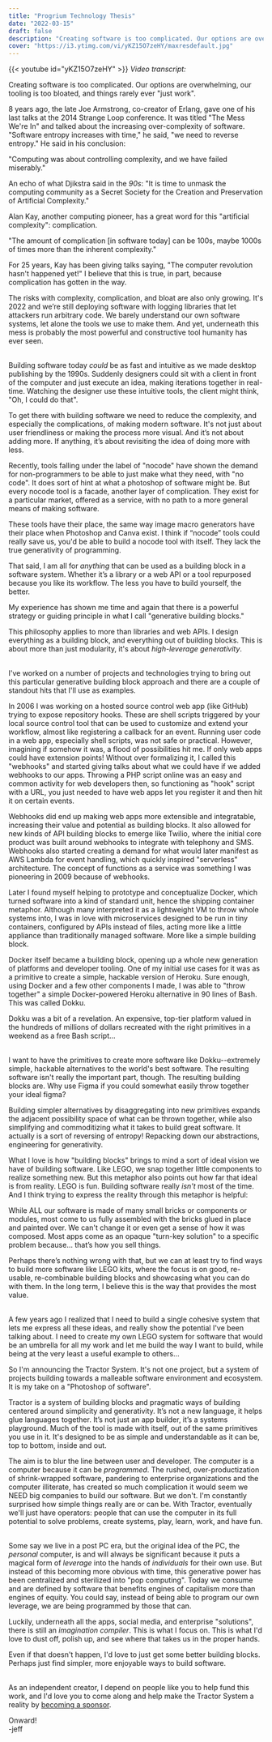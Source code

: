 ```yaml
---
title: "Progrium Technology Thesis"
date: "2022-03-15"
draft: false
description: "Creating software is too complicated. Our options are overwhelming, our tooling is too bloated, and things rarely ever just work."
cover: "https://i3.ytimg.com/vi/yKZ15O7zeHY/maxresdefault.jpg"
---
```

{{< youtube id="yKZ15O7zeHY" >}}
*Video transcript:*  

Creating software is too complicated. Our options are overwhelming, our tooling is too bloated, and things rarely ever "just work".

<!--more-->

8 years ago, the late Joe Armstrong, co-creator of Erlang, gave one of his last talks at the 2014 Strange Loop conference. It was titled "The Mess We're In" and talked about the increasing over-complexity of software. "Software entropy increases with time," he said, "we need to reverse entropy." He said in his conclusion:

"Computing was about controlling complexity, and we have failed miserably." 

An echo of what Djikstra said in the _90s_: "It is time to unmask the computing community as a Secret Society for the Creation and Preservation of Artificial Complexity."

Alan Kay, another computing pioneer, has a great word for this "artificial complexity": complication.

"The amount of complication [in software today] can be 100s, maybe 1000s of times more than the inherent complexity."

For 25 years, Kay has been giving talks saying, "The computer revolution hasn't happened yet!" I believe that this is true, in part, because complication has gotten in the way.

The risks with complexity, complication, and bloat are also only growing. It's 2022 and we’re still deploying software with logging libraries that let attackers run arbitrary code. We barely understand our own software systems, let alone the tools we use to make them. And yet, underneath this mess is probably the most powerful and constructive tool humanity has ever seen.  
&nbsp;

Building software today _could_ be as fast and intuitive as we made desktop publishing by the 1990s. Suddenly designers could sit with a client in front of the computer and just execute an idea, making iterations together in real-time. Watching the designer use these intuitive tools, the client might think, "Oh, I could do that".

To get there with building software we need to reduce the complexity, and especially the complications, of making modern software. It's not just about user friendliness or making the process more visual. And it’s not about adding more. If anything, it’s about revisiting the idea of doing more with less.

Recently, tools falling under the label of "nocode" have shown the demand for non-programmers to be able to just make what they need, with "no code". It does sort of hint at what a photoshop of software might be. But every nocode tool is a facade, another layer of complication. They exist for a particular market, offered as a service, with no path to a more general means of making software. 

These tools have their place, the same way image macro generators have their place when Photoshop and Canva exist. I think if “nocode” tools could really save us, you'd be able to build a nocode tool with itself. They lack the true generativity of programming.

That said, I am all for *anything* that can be used as a building block in a software system. Whether it’s a library or a web API or a tool repurposed because you like its workflow. The less you have to build yourself, the better.

My experience has shown me time and again that there is a powerful strategy or guiding principle in what I call "generative building blocks." 

This philosophy applies to more than libraries and web APIs. I design everything as a building block, and everything out of building blocks. This is about more than just modularity, it's about _high-leverage generativity_.   
&nbsp;

I've worked on a number of projects and technologies trying to bring out this particular generative building block approach and there are a couple of standout hits that I'll use as examples.

In 2006 I was working on a hosted source control web app (like GitHub) trying to expose repository hooks. These are shell scripts triggered by your local source control tool that can be used to customize and extend your workflow, almost like registering a callback for an event. Running user code in a web app, especially shell scripts, was not safe or practical. However, imagining if somehow it was, a flood of possibilities hit me. If only web apps could have extension points! Without over formalizing it, I called this "webhooks" and started giving talks about what we could have if we added webhooks to our apps. Throwing a PHP script online was an easy and common activity for web developers then, so functioning as "hook" script with a URL, you just needed to have web apps let you register it and then hit it on certain events. 

Webhooks did end up making web apps more extensible and integratable, increasing their value and potential as building blocks. It also allowed for new kinds of API building blocks to emerge like Twilio, where the initial core product was built around webhooks to integrate with telephony and SMS. Webhooks also started creating a demand for what would later manifest as AWS Lambda for event handling, which quickly inspired "serverless" architecture. The concept of functions as a service was something I was pioneering in 2009 because of webhooks.

Later I found myself helping to prototype and conceptualize Docker, which turned software into a kind of standard unit, hence the shipping container metaphor. Although many interpreted it as a lightweight VM to throw whole systems into, I was in love with microservices designed to be run in tiny containers, configured by APIs instead of files, acting more like a little appliance than traditionally managed software. More like a simple building block.

Docker itself became a building block, opening up a whole new generation of platforms and developer tooling. One of my initial use cases for it was as a primitive to create a simple, hackable version of Heroku. Sure enough, using Docker and a few other components I made, I was able to "throw together" a simple Docker-powered Heroku alternative in 90 lines of Bash. This was called Dokku.

Dokku was a bit of a revelation. An expensive, top-tier platform valued in the hundreds of millions of dollars recreated with the right primitives in a weekend as a free Bash script...  
&nbsp;

I want to have the primitives to create more software like Dokku--extremely simple, hackable alternatives to the world's best software. The resulting software isn't really the important part, though. The resulting building blocks are. Why use Figma if you could somewhat easily throw together your ideal figma?

Building simpler alternatives by disaggregating into new primitives expands the adjacent possibility space of what can be thrown together, while also simplifying and commoditizing what it takes to build great software. It actually is a sort of reversing of entropy! Repacking down our abstractions, engineering for generativity.

What I love is how "building blocks" brings to mind a sort of ideal vision we have of building software. Like LEGO, we snap together little components to realize something new. But this metaphor also points out how far that ideal is from reality. LEGO is fun. Building software really _isn't_ most of the time. And I think trying to express the reality through this metaphor is helpful:

While ALL our software is made of many small bricks or components or modules, most come to us fully assembled with the bricks glued in place and painted over. We can't change it or even get a sense of how it was composed. Most apps come as an opaque "turn-key solution" to a specific problem because... that’s how you sell things. 

Perhaps there’s nothing wrong with that, but we can at least try to find ways to build more software like LEGO kits, where the focus is on good, re-usable, re-combinable building blocks and showcasing what you can do with them. In the long term, I believe this is the way that provides the most value.  
&nbsp;

A few years ago I realized that I need to build a single cohesive system that lets me express all these ideas, and really show the potential I've been talking about. I need to create my own LEGO system for software that would be an umbrella for all my work and let me build the way I want to build, while being at the very least a useful example to others...

So I'm announcing the Tractor System. It's not one project, but a system of projects building towards a malleable software environment and ecosystem. It is my take on a "Photoshop of software". 

Tractor is a system of building blocks and pragmatic ways of building centered around simplicity and generativity. It’s not a new language, it helps glue languages together. It’s not just an app builder, it’s a systems playground. Much of the tool is made with itself, out of the same primitives you use in it. It's designed to be as simple and understandable as it can be, top to bottom, inside and out.

The aim is to blur the line between user and developer. The computer is a computer because it can be _programmed_. The rushed, over-productization of shrink-wrapped software, pandering to enterprise organizations and the computer illiterate, has created so much complication it would seem we NEED big companies to build our software. But we don't. I'm constantly surprised how simple things really are or can be. With Tractor, eventually we'll just have operators: people that can use the computer in its full potential to solve problems, create systems, play, learn, work, and have fun.  
&nbsp;

Some say we live in a post PC era, but the original idea of the PC, the *personal* computer, is and will always be significant because it puts a magical form of *leverage* into the hands of *individuals* for their own use. But instead of this becoming more obvious with time, this generative power has been centralized and sterilized into "pop computing". Today we consume and are defined by software that benefits engines of capitalism more than engines of equity. You could say, instead of being able to program our own leverage, we are being programmed by those that can.

Luckily, underneath all the apps, social media, and enterprise "solutions", there is still an _imagination compiler_. This is what I focus on. This is what I'd love to dust off, polish up, and see where that takes us in the proper hands.

Even if that doesn't happen, I'd love to just get some better building blocks. Perhaps just find simpler, more enjoyable ways to build software.   
&nbsp;

As an independent creator, I depend on people like you to help fund this work, and I'd love you to come along and help make the Tractor System a reality by [becoming a sponsor](https://github.com/sponsors/progrium).

Onward!  
-jeff
